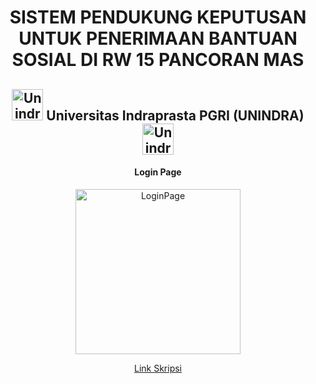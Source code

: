 <div id="header" align="center">

  
# SISTEM PENDUKUNG KEPUTUSAN UNTUK PENERIMAAN BANTUAN SOSIAL DI RW 15 PANCORAN MAS

##  <img width="50" alt="UnindraLOGO" src="https://github.com/zaehaykal/SpkBansosRW15/assets/110841646/10751bd2-7c41-409c-bcbc-f991106048c1"> Universitas Indraprasta PGRI (UNINDRA) <img width="50" alt="UnindraLOGO" src="https://github.com/zaehaykal/SpkBansosRW15/assets/110841646/10751bd2-7c41-409c-bcbc-f991106048c1">

#### Login Page

<img width="264" alt="LoginPage" src="https://github.com/zaehaykal/SpkBansosRW15/assets/110841646/9cd1efe7-760a-450e-bb1e-dcd4dd37e762">


[Link Skripsi](https://drive.google.com/drive/folders/1zwis6chlqROi5Y1jeBL_bStNqMVIufMS?usp=sharing)
</div>
